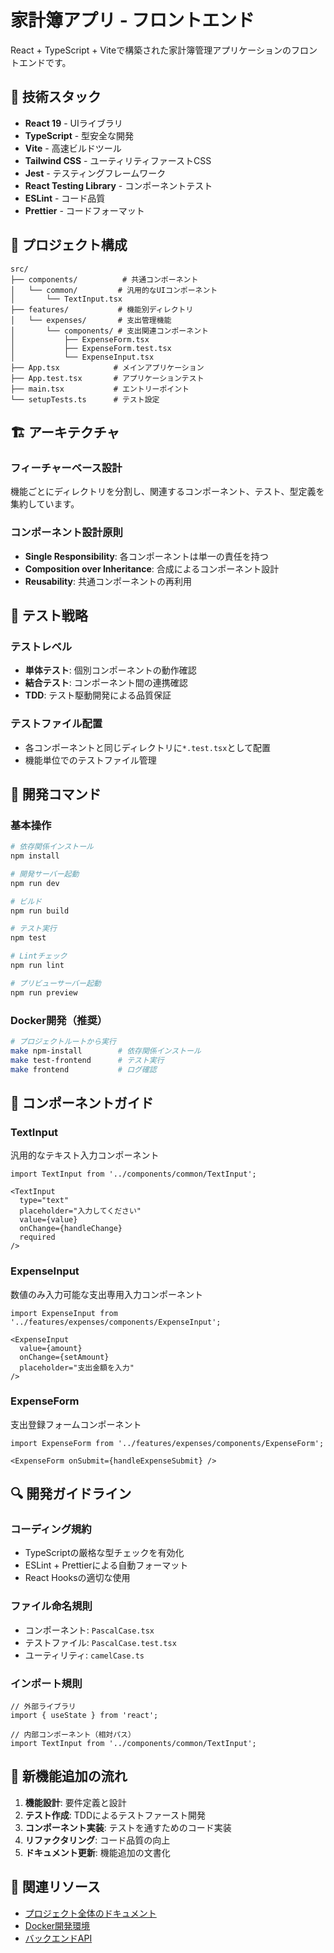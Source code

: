 # 家計簿アプリ - フロントエンド

React + TypeScript + Viteで構築された家計簿管理アプリケーションのフロントエンドです。

## 🚀 技術スタック

- **React 19** - UIライブラリ
- **TypeScript** - 型安全な開発
- **Vite** - 高速ビルドツール
- **Tailwind CSS** - ユーティリティファーストCSS
- **Jest** - テスティングフレームワーク
- **React Testing Library** - コンポーネントテスト
- **ESLint** - コード品質
- **Prettier** - コードフォーマット

## 📁 プロジェクト構成

```
src/
├── components/          # 共通コンポーネント
│   └── common/         # 汎用的なUIコンポーネント
│       └── TextInput.tsx
├── features/           # 機能別ディレクトリ
│   └── expenses/       # 支出管理機能
│       └── components/ # 支出関連コンポーネント
│           ├── ExpenseForm.tsx
│           ├── ExpenseForm.test.tsx
│           └── ExpenseInput.tsx
├── App.tsx            # メインアプリケーション
├── App.test.tsx       # アプリケーションテスト
├── main.tsx           # エントリーポイント
└── setupTests.ts      # テスト設定
```

## 🏗 アーキテクチャ

### フィーチャーベース設計
機能ごとにディレクトリを分割し、関連するコンポーネント、テスト、型定義を集約しています。

### コンポーネント設計原則
- **Single Responsibility**: 各コンポーネントは単一の責任を持つ
- **Composition over Inheritance**: 合成によるコンポーネント設計
- **Reusability**: 共通コンポーネントの再利用

## 🧪 テスト戦略

### テストレベル
- **単体テスト**: 個別コンポーネントの動作確認
- **結合テスト**: コンポーネント間の連携確認
- **TDD**: テスト駆動開発による品質保証

### テストファイル配置
- 各コンポーネントと同じディレクトリに`*.test.tsx`として配置
- 機能単位でのテストファイル管理

## 🔧 開発コマンド

### 基本操作
```bash
# 依存関係インストール
npm install

# 開発サーバー起動
npm run dev

# ビルド
npm run build

# テスト実行
npm test

# Lintチェック
npm run lint

# プリビューサーバー起動
npm run preview
```

### Docker開発（推奨）
```bash
# プロジェクトルートから実行
make npm-install        # 依存関係インストール
make test-frontend      # テスト実行
make frontend           # ログ確認
```

## 📝 コンポーネントガイド

### TextInput
汎用的なテキスト入力コンポーネント

```tsx
import TextInput from '../components/common/TextInput';

<TextInput
  type="text"
  placeholder="入力してください"
  value={value}
  onChange={handleChange}
  required
/>
```

### ExpenseInput
数値のみ入力可能な支出専用入力コンポーネント

```tsx
import ExpenseInput from '../features/expenses/components/ExpenseInput';

<ExpenseInput
  value={amount}
  onChange={setAmount}
  placeholder="支出金額を入力"
/>
```

### ExpenseForm
支出登録フォームコンポーネント

```tsx
import ExpenseForm from '../features/expenses/components/ExpenseForm';

<ExpenseForm onSubmit={handleExpenseSubmit} />
```

## 🔍 開発ガイドライン

### コーディング規約
- TypeScriptの厳格な型チェックを有効化
- ESLint + Prettierによる自動フォーマット
- React Hooksの適切な使用

### ファイル命名規則
- コンポーネント: `PascalCase.tsx`
- テストファイル: `PascalCase.test.tsx`
- ユーティリティ: `camelCase.ts`

### インポート規則
```tsx
// 外部ライブラリ
import { useState } from 'react';

// 内部コンポーネント（相対パス）
import TextInput from '../components/common/TextInput';
```

## 🚀 新機能追加の流れ

1. **機能設計**: 要件定義と設計
2. **テスト作成**: TDDによるテストファースト開発
3. **コンポーネント実装**: テストを通すためのコード実装
4. **リファクタリング**: コード品質の向上
5. **ドキュメント更新**: 機能追加の文書化

## 🔗 関連リソース

- [プロジェクト全体のドキュメント](../CLAUDE.md)
- [Docker開発環境](../compose.yml)
- [バックエンドAPI](../backend/)